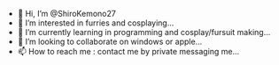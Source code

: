 - 👋 Hi, I’m @ShiroKemono27
- 👀 I’m interested in furries and cosplaying...
- 🌱 I’m currently learning in programming and cosplay/fursuit making...
- 💞️ I’m looking to collaborate on windows or apple...
- 📫 How to reach me : contact me by private messaging me...

<!---
ShiroKemono27/ShiroKemono27 is a ✨ special ✨ repository because its `README.md` (this file) appears on your GitHub profile.
You can click the Preview link to take a look at your changes.
--->
